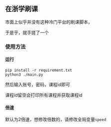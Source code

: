 ## 在浙学刷课

市面上似乎并没有这种冷门平台的刷课脚本，

于是乎，就手搓了一个

### 使用方法
#### 运行
```shell
pip install -r requirement.txt
python3 ./main.py
```
然后输入账号，密码，课程id即可

课程id留空会打印所有课程并获取课程id

#### 倍速
默认为2倍速，想修改倍数的，请修改全局变量`speed`